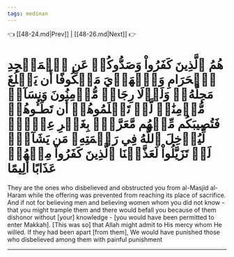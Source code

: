 ```yaml
---
tags: medinan
---
```


👈 [[48-24.md|Prev]] | [[48-26.md|Next]] 👉

# هُمُ ٱلَّذِينَ كَفَرُواْ وَصَدُّوكُمۡ عَنِ ٱلۡمَسۡجِدِ ٱلۡحَرَامِ وَٱلۡهَدۡيَ مَعۡكُوفًا أَن يَبۡلُغَ مَحِلَّهُۥۚ وَلَوۡلَا رِجَالٞ مُّؤۡمِنُونَ وَنِسَآءٞ مُّؤۡمِنَٰتٞ لَّمۡ تَعۡلَمُوهُمۡ أَن تَطَـُٔوهُمۡ فَتُصِيبَكُم مِّنۡهُم مَّعَرَّةُۢ بِغَيۡرِ عِلۡمٖۖ لِّيُدۡخِلَ ٱللَّهُ فِي رَحۡمَتِهِۦ مَن يَشَآءُۚ لَوۡ تَزَيَّلُواْ لَعَذَّبۡنَا ٱلَّذِينَ كَفَرُواْ مِنۡهُمۡ عَذَابًا أَلِيمًا

They are the ones who disbelieved and obstructed you from al-Masjid al-Haram while the offering was prevented from reaching its place of sacrifice. And if not for believing men and believing women whom you did not know - that you might trample them and there would befall you because of them dishonor without [your] knowledge - [you would have been permitted to enter Makkah]. [This was so] that Allah might admit to His mercy whom He willed. If they had been apart [from them], We would have punished those who disbelieved among them with painful punishment

---

